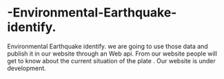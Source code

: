 # -Environmental-Earthquake-identify.
 Environmental Earthquake identify.
we are going to use those data and publish it in our website through an Web api. From our website people will get to know about the current situation of the plate . 
Our website is under development.
